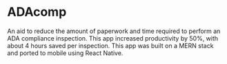 # ADAcomp
An aid to reduce the amount of paperwork and time required to perform an ADA compliance inspection. This app increased productivity by 50%, with about 4 hours saved per inspection. This app was built on a MERN stack and ported to mobile using React Native.

